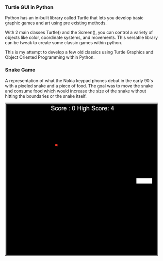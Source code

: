 ### Turtle GUI in Python

Python has an in-built library called Turtle that lets you develop basic graphic games and art using pre existing methods.

With 2 main classes Turtle() and the Screen(), you can control a variety of objects like color, coordinate systems, and movements. This versatile library can be tweak to create some classic games within python. 

This is my attempt to develop a few old classics using Turtle Graphics and Object Oriented Programming within Python.

### Snake Game
A representation of what the Nokia keypad phones debut in the early 90's with a pixeled snake and a piece of food. The goal was to move the snake and consume food which would increase the size of the snake without hitting the boundaries or the snake itself.

![](snake_game.png)